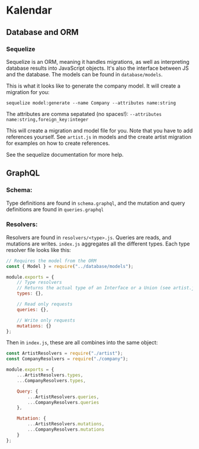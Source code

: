 # Kalendar

## Database and ORM

### Sequelize

Sequelize is an ORM, meaning it handles migrations, as well as interpreting database results into JavaScript objects. It's also the interface between JS and the database. The models can be found in `database/models`.

This is what it looks like to generate the company model. It will create a migration for you:
```
sequelize model:generate --name Company --attributes name:string
```

The attributes are comma sepatated (no spaces!):
`--attributes name:string,foreign_key:integer`

This will create a migration and model file for you. Note that you have to add references yourself. See `artist.js` in models and the create artist migration for examples on how to create references.

See the sequelize documentation for more help.

## GraphQL

### Schema:

Type definitions are found in `schema.graphql`, and the mutation and query definitions are found in `queries.graphql`

### Resolvers:

Resolvers are found in `resolvers/<type>.js`. Queries are reads, and mutations are writes. `index.js` aggregates all the different types. Each type resolver file looks like this:

```js
// Requires the model from the ORM
const { Model } = require("../database/models");

module.exports = {
    // Type resolvers
    // Returns the actual type of an Interface or a Union (see artist.js for an example)
    types: {},

    // Read only requests
    queries: {},

    // Write only requests
    mutations: {}
};
```

Then in `index.js`, these are all combines into the same object:

```js
const ArtistResolvers = require("./artist");
const CompanyResolvers = require("./company");

module.exports = {
    ...ArtistResolvers.types,
    ...CompanyResolvers.types,

    Query: {
        ...ArtistResolvers.queries,
        ...CompanyResolvers.queries
    },

    Mutation: {
        ...ArtistResolvers.mutations,
        ...CompanyResolvers.mutations
    }
};
```
